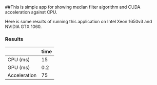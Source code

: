 ##This is simple app for showing median filter algorithm and CUDA acceleration against CPU.

Here is some results of running this application on Intel Xeon 1650v3 and NVIDIA GTX 1060.

### Results

|  | time |
| --- | --- |
| CPU (ms) | 15 |
| GPU (ms) | 0.2 |
| Acceleration | 75 |

